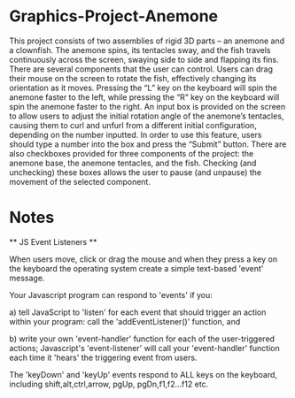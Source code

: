 # Graphics-Project-Anemone
This project consists of two assemblies of rigid 3D parts – an anemone and a clownfish. The anemone spins, its tentacles sway, and the fish travels continuously across the screen, swaying side to side and flapping its fins. There are several components that the user can control. Users can drag their mouse on the screen to rotate the fish, effectively changing its orientation as it moves. Pressing the “L” key on the keyboard will spin the anemone faster to the left, while pressing the “R” key on the keyboard will spin the anemone faster to the right. An input box is provided on the screen to allow users to adjust the initial rotation angle of the anemone’s tentacles, causing them to curl and unfurl from a different initial configuration, depending on the number inputted. In order to use this feature, users should type a number into the box and press the “Submit” button. There are also checkboxes provided for three components of the project: the anemone base, the anemone tentacles, and the fish. Checking (and unchecking) these boxes allows the user to pause (and unpause) the movement of the selected component.

# Notes
** JS Event Listeners **

When users move, click or drag the mouse and when they press a key on the keyboard the operating system create a simple text-based 'event' message.

Your Javascript program can respond to 'events' if you:

a) tell JavaScript to 'listen' for each event that should trigger an action within your program: call the 'addEventListener()' function, and 

b) write your own 'event-handler' function for each of the user-triggered actions; Javascript's 'event-listener' will call your 'event-handler' function each time it 'hears' the triggering event from users.

The 'keyDown' and 'keyUp' events respond to ALL keys on the keyboard, including shift,alt,ctrl,arrow, pgUp, pgDn,f1,f2...f12 etc. 
